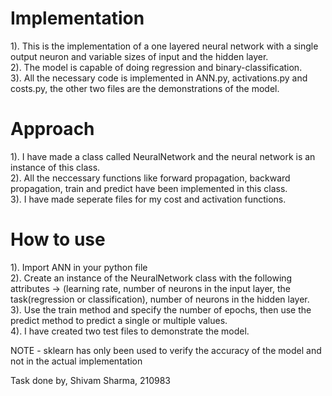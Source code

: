 # Implementation
1). This is the implementation of a one layered neural network with a single output neuron and variable sizes of input and the hidden layer.  
2). The model is capable of doing regression and binary-classification.  
3). All the necessary code is implemented in ANN.py, activations.py and costs.py, the other two files are the demonstrations of the model.  

# Approach
1). I have made a class called NeuralNetwork and the neural network is an instance of this class.  
2). All the neccessary functions like forward propagation, backward propagation, train and predict have been implemented in this class.  
3). I have made seperate files for my cost and activation functions.  

# How to use
1). Import ANN in your python file  
2). Create an instance of the NeuralNetwork class with the following attributes -> (learning rate, number of neurons in the input layer, the task(regression or classification), number of neurons in the hidden layer.  
3). Use the train method and specify the number of epochs, then use the predict method to predict a single or multiple values.  
4). I have created two test files to demonstrate the model.

NOTE - sklearn has only been used to verify the accuracy of the model and not in the actual implementation  

Task done by, Shivam Sharma, 210983
